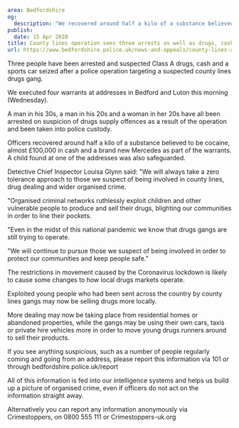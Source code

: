 ```yaml
area: Bedfordshire
og:
  description: "We recovered around half a kilo of a substance believed to be cocaine, more than \xA3100,000 in cash and a brand new Mercedes as part of the warrants."
publish:
  date: 15 Apr 2020
title: County lines operation sees three arrests as well as drugs, cash and sports car seized
url: https://www.bedfordshire.police.uk/news-and-appeals/county-lines-arrests-seized-apr20
```

Three people have been arrested and suspected Class A drugs, cash and a sports car seized after a police operation targeting a suspected county lines drugs gang.

We executed four warrants at addresses in Bedford and Luton this morning (Wednesday).

A man in his 30s, a man in his 20s and a woman in her 20s have all been arrested on suspicion of drugs supply offences as a result of the operation and been taken into police custody.

Officers recovered around half a kilo of a substance believed to be cocaine, almost £100,000 in cash and a brand new Mercedes as part of the warrants. A child found at one of the addresses was also safeguarded.

Detective Chief Inspector Louisa Glynn said: "We will always take a zero tolerance approach to those we suspect of being involved in county lines, drug dealing and wider organised crime.

"Organised criminal networks ruthlessly exploit children and other vulnerable people to produce and sell their drugs, blighting our communities in order to line their pockets.

"Even in the midst of this national pandemic we know that drugs gangs are still trying to operate.

"We will continue to pursue those we suspect of being involved in order to protect our communities and keep people safe."

The restrictions in movement caused by the Coronavirus lockdown is likely to cause some changes to how local drugs markets operate.

Exploited young people who had been sent across the country by county lines gangs may now be selling drugs more locally.

More dealing may now be taking place from residential homes or abandoned properties, while the gangs may be using their own cars, taxis or private hire vehicles more in order to move young drugs runners around to sell their products.

If you see anything suspicious, such as a number of people regularly coming and going from an address, please report this information via 101 or through bedfordshire.police.uk/report

All of this information is fed into our intelligence systems and helps us build up a picture of organised crime, even if officers do not act on the information straight away.

Alternatively you can report any information anonymously via Crimestoppers, on 0800 555 111 or Crimestoppers-uk.org
